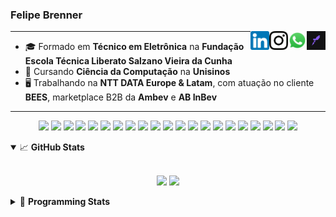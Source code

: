 <h3>Felipe Brenner</h3>

<a href="https://app.rocketseat.com.br/me/felipebrenner" target="_blank" rel="nofollow"><img align="right" width="30rem" src="./assets/rocketseat-black.png" alt="Rocketseat: @felipebrenner"/></a>
<a href="https://api.whatsapp.com/send?phone=5551995585968" target="_blank" rel="nofollow"><img align="right" width="30rem" src="./assets/whatsapp.png" alt="Whatsapp: +55 51995585968"/></a>
<a href="https://www.instagram.com/felipeobrenner/" target="_blank" rel="nofollow"><img align="right" width="30rem" src="./assets/instagram.png" alt="Instagram: @felipeobrenner"/></a>
<a href="https://www.linkedin.com/in/felipe-de-oliveira-brenner/" target="_blank" rel="nofollow"><img align="right" width="30rem" src="./assets/linkedin.png" alt="LinkedIn: @felipe-de-oliveira-brenner"/></a>

---

- 🎓 Formado em **Técnico em Eletrônica** na **Fundação Escola Técnica Liberato Salzano Vieira da Cunha**
- 📓 Cursando **Ciência da Computação** na **Unisinos**
- 🖥️ Trabalhando na **NTT DATA Europe & Latam**, com atuação no cliente **BEES**, marketplace B2B da **Ambev** e **AB InBev**

---

<p align='center'>
  <img width="35rem" src="https://cdn.jsdelivr.net/gh/devicons/devicon/icons/react/react-original.svg" />
  <img width="35rem" src="https://cdn.jsdelivr.net/gh/devicons/devicon/icons/javascript/javascript-plain.svg" />
  <img width="35rem" src="https://cdn.jsdelivr.net/gh/devicons/devicon/icons/typescript/typescript-plain.svg" />
  <img width="35rem" src="https://cdn.jsdelivr.net/gh/devicons/devicon/icons/redux/redux-original.svg" />
  <img width="35rem" src="https://cdn.jsdelivr.net/gh/devicons/devicon/icons/jest/jest-plain.svg" />
  <img width="35rem" src="https://cdn.jsdelivr.net/gh/devicons/devicon/icons/storybook/storybook-original.svg" />
  <img width="35rem" src="https://cdn.jsdelivr.net/gh/devicons/devicon/icons/sass/sass-original.svg" />
  <img width="35rem" src="https://cdn.jsdelivr.net/gh/devicons/devicon/icons/materialui/materialui-plain.svg" />
  <img width="35rem" src="https://cdn.jsdelivr.net/gh/devicons/devicon/icons/css3/css3-plain.svg" />
  <img width="35rem" src="https://cdn.jsdelivr.net/gh/devicons/devicon/icons/html5/html5-plain.svg" />
  <img width="35rem" src="https://cdn.jsdelivr.net/gh/devicons/devicon/icons/docker/docker-plain.svg" />
  <img width="35rem" src="https://cdn.jsdelivr.net/gh/devicons/devicon/icons/azure/azure-original.svg" />
  <img width="35rem" src="https://cdn.jsdelivr.net/gh/devicons/devicon/icons/vscode/vscode-original.svg" />
  <img width="35rem" src="https://cdn.jsdelivr.net/gh/devicons/devicon/icons/git/git-original.svg" />
  <img width="35rem" src="https://cdn.jsdelivr.net/gh/devicons/devicon/icons/yarn/yarn-original.svg" />
  <img width="35rem" src="https://cdn.jsdelivr.net/gh/devicons/devicon/icons/npm/npm-original-wordmark.svg" />
  <img width="35rem" src="https://cdn.jsdelivr.net/gh/devicons/devicon/icons/nextjs/nextjs-line.svg" />
  <img width="35rem" src="https://cdn.jsdelivr.net/gh/devicons/devicon/icons/microsoftsqlserver/microsoftsqlserver-plain.svg" />
  <img width="35rem" src="https://cdn.jsdelivr.net/gh/devicons/devicon/icons/oracle/oracle-original.svg" />
  <img width="35rem" src="https://cdn.jsdelivr.net/gh/devicons/devicon/icons/linux/linux-plain.svg" />
  <img width="35rem" src="https://cdn.jsdelivr.net/gh/devicons/devicon/icons/ubuntu/ubuntu-plain.svg" />
</p>

<details open>
  <summary>📈 <b>GitHub Stats</b></summary>
  <br>
  <p align="center">
  <img src="https://github-readme-stats.vercel.app/api?username=felipebrenner&show_icons=true&theme=dark"/>
  <img src="https://github-readme-stats.vercel.app/api/top-langs/?username=felipebrenner&layout=compact&theme=dark">
  </p>

</details>

<details>
  <summary>🤖 <b>Programming Stats</b></summary>
  <br/>

  <!--START_SECTION:waka-->
![Code Time](http://img.shields.io/badge/Code%20Time-1%2C883%20hrs%2024%20mins-blue)

**🐱 My GitHub Data** 

> 📦 344.7 kB Used in GitHub's Storage 
 > 
> 🏆 24 Contributions in the Year 2023
 > 
> 🚫 Not Opted to Hire
 > 
> 📜 26 Public Repositories 
 > 
> 🔑 2 Private Repositories 
 > 
**I'm a Night 🦉** 

```text
🌞 Morning                136 commits         ███░░░░░░░░░░░░░░░░░░░░░░   13.33 % 
🌆 Daytime                370 commits         █████████░░░░░░░░░░░░░░░░   36.27 % 
🌃 Evening                485 commits         ████████████░░░░░░░░░░░░░   47.55 % 
🌙 Night                  29 commits          █░░░░░░░░░░░░░░░░░░░░░░░░   02.84 % 
```
📅 **I'm Most Productive on Monday** 

```text
Monday                   193 commits         █████░░░░░░░░░░░░░░░░░░░░   18.92 % 
Tuesday                  163 commits         ████░░░░░░░░░░░░░░░░░░░░░   15.98 % 
Wednesday                148 commits         ████░░░░░░░░░░░░░░░░░░░░░   14.51 % 
Thursday                 130 commits         ███░░░░░░░░░░░░░░░░░░░░░░   12.75 % 
Friday                   96 commits          ██░░░░░░░░░░░░░░░░░░░░░░░   09.41 % 
Saturday                 134 commits         ███░░░░░░░░░░░░░░░░░░░░░░   13.14 % 
Sunday                   156 commits         ████░░░░░░░░░░░░░░░░░░░░░   15.29 % 
```


📊 **This Week I Spent My Time On** 

```text
💬 Programming Languages: 
TypeScript               25 hrs 33 mins      ███████████████████████░░   92.21 % 
JavaScript               57 mins             █░░░░░░░░░░░░░░░░░░░░░░░░   03.43 % 
JSON                     46 mins             █░░░░░░░░░░░░░░░░░░░░░░░░   02.77 % 
TSConfig                 16 mins             ░░░░░░░░░░░░░░░░░░░░░░░░░   00.97 % 
Other                    6 mins              ░░░░░░░░░░░░░░░░░░░░░░░░░   00.40 % 

🔥 Editors: 
VS Code                  27 hrs 42 mins      █████████████████████████   100.00 % 

🐱‍💻 Projects: 
bees-hub-customer-list-mf14 hrs 34 mins      █████████████░░░░░░░░░░░░   52.61 % 
bees-hub-modern-trade-man7 hrs 9 mins        ██████░░░░░░░░░░░░░░░░░░░   25.81 % 
bees-hub-link-campaigns-m2 hrs 19 mins       ██░░░░░░░░░░░░░░░░░░░░░░░   08.36 % 
bees-hub-comm-agreemts-mf2 hrs 15 mins       ██░░░░░░░░░░░░░░░░░░░░░░░   08.16 % 
admin-portal-shared-servi26 mins             ░░░░░░░░░░░░░░░░░░░░░░░░░   01.61 % 

💻 Operating System: 
Mac                      27 hrs 42 mins      █████████████████████████   100.00 % 
```

**I Mostly Code in TypeScript** 

```text
TypeScript               12 repos            ██████████░░░░░░░░░░░░░░░   38.71 % 
C                        2 repos             ██░░░░░░░░░░░░░░░░░░░░░░░   06.45 % 
SystemVerilog            1 repo              █░░░░░░░░░░░░░░░░░░░░░░░░   03.23 % 
Swift                    1 repo              █░░░░░░░░░░░░░░░░░░░░░░░░   03.23 % 
Jupyter Notebook         1 repo              █░░░░░░░░░░░░░░░░░░░░░░░░   03.23 % 
```




 Last Updated on 30/05/2023 02:38:29 UTC
<!--END_SECTION:waka-->
</details>
